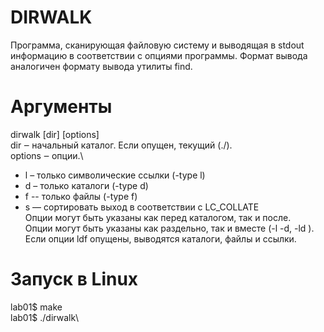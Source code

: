 # DIRWALK
Программа, сканирующая файловую систему и выводящая в stdout
информацию в соответствии с опциями программы.
Формат вывода аналогичен формату вывода утилиты find.
# Аргументы
dirwalk [dir] [options]\
dir ‒ начальный каталог. Если опущен, текущий (./).\
options ‒ опции.\
- l – только символические ссылки (-type l)
- d – только каталоги (-type d)
- f -- только файлы (-type f)
- s — сортировать выход в соответствии с LC_COLLATE\
Опции могут быть указаны как перед каталогом, так и после.\
Опции могут быть указаны как раздельно, так и вместе (-l -d, -ld ).\
Если опции ldf опущены, выводятся каталоги, файлы и ссылки.
# Запуск в Linux
lab01$ make\
lab01$ ./dirwalk\
